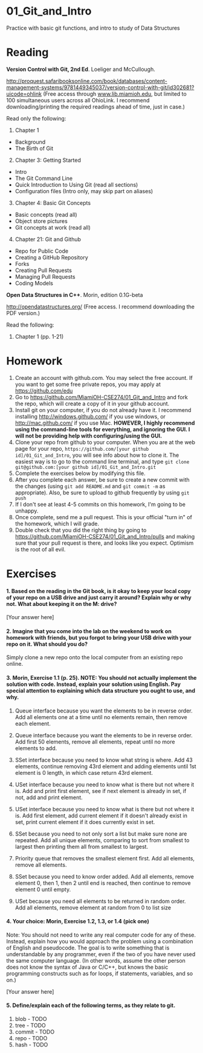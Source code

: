 01_Git_and_Intro
================

Practice with basic git functions, and intro to study of Data Structures

Reading
=======

**Version Control with Git, 2nd Ed**. Loeliger and McCullough. 

http://proquest.safaribooksonline.com/book/databases/content-management-systems/9781449345037/version-control-with-git/id302681?uicode=ohlink (Free access through www.lib.miamioh.edu, but limited to 100 simultaneous users across all OhioLink. I recommend downloading/printing the required readings ahead of time, just in case.)

Read only the following:

1. Chapter 1
  * Background
  * The Birth of Git
2. Chapter 3: Getting Started
  * Intro
  * The Git Command Line
  * Quick Introduction to Using Git (read all sections)
  * Configuration files (Intro only, may skip part on aliases)
3. Chapter 4: Basic Git Concepts
  * Basic concepts (read all)
  * Object store pictures
  * Git concepts at work (read all)
4. Chapter 21: Git and Github
  * Repo for Public Code
  * Creating a GitHub Repository
  * Forks
  * Creating Pull Requests
  * Managing Pull Requests
  * Coding Models

**Open Data Structures in C++**. Morin, edition 0.1G-beta

http://opendatastructures.org/ (Free access. I recommend downloading the PDF version.)

Read the following:

1. Chapter 1 (pp. 1-21)

Homework
========

1. Create an account with github.com. You may select the free account. If you want to get some free private repos, you may apply at https://github.com/edu
2. Go to https://github.com/MiamiOH-CSE274/01_Git_and_Intro and fork the repo, which will create a copy of it in your github account.
3. Install git on your computer, if you do not already have it. I recommend installing http://windows.github.com/ if you use windows, or http://mac.github.com/ if you use Mac. **HOWEVER, I highly recommend using the command-line tools for everything, and ignoring the GUI. I will not be providing help with configuring/using the GUI.**
4. Clone your repo from github to your computer. When you are at the web page for your repo, `https://github.com/[your github id]/01_Git_and_Intro`, you will see info about how to clone it. The easiest way is to go to the command line terminal, and type `git clone git@github.com:[your github id]/01_Git_and_Intro.git`
6. Complete the exercises below by modifying this file.
7. After you complete each answer, be sure to create a new commit with the changes (using `git add README.md` and `git commit -m` as appropriate). Also, be sure to upload to github frequently by using `git push`
8. If I don't see at least 4-5 commits on this homework, I'm going to be unhappy.
9. Once complete, send me a pull request. This is your official "turn in" of the homework, which I will grade.
10. Double check that you did the right thing by going to https://github.com/MiamiOH-CSE274/01_Git_and_Intro/pulls and making sure that your pull request is there, and looks like you expect. Optimism is the root of all evil.

Exercises
=========

#### 1. Based on the reading in the Git book, is it okay to keep your local copy of your repo on a USB drive and just carry it around? Explain why or why not. What about keeping it on the M: drive?

[Your answer here]

#### 2. Imagine that you come into the lab on the weekend to work on homework with friends, but you forgot to bring your USB drive with your repo on it. What should you do?

Simply clone a new repo onto the local computer from an existing repo online.

#### 3. Morin, Exercise 1.1 (p. 25). NOTE: You should not actually implement the solution with code. Instead, explain your solution using English. Pay special attention to explaining which data structure you ought to use, and why.

1. Queue interface because you want the elements to be in reverse order. Add all elements one at a time until no elements remain, then remove each element.

2. Queue interface because you want the elements to be in reverse order. Add first 50 elements, remove all elements, repeat until no more elements to add.

3. SSet interface because you need to know what string is where. Add 43 elements, continue removing 43rd element and adding elements until 1st element is 0 length, in which case return 43rd element.

4. USet interface because you need to know what is there but not where it is. Add and print first element, see if next element is already in set, if not, add and print element.

5. USet interface because you need to know what is there but not where it is. Add first element, add current element if it doesn't already exist in set, print current element if it does currently exist in set.

6. SSet because you need to not only sort a list but make sure none are repeated. Add all unique elements, comparing to sort from smallest to largest then printing them all from smallest to largest.

7. Priority queue that removes the smallest element first. Add all elements, remove all elements.

8. SSet because you need to know order added.  Add all elements, remove element 0, then 1, then 2 until end is reached, then continue to remove element 0 until empty.

9. USet because you need all elements to be returned in random order.  Add all elements, remove element at random from 0 to list size    


#### 4. Your choice: Morin, Exercise 1.2, 1.3, or 1.4 (pick one)

Note: You should not need to write any real computer code for any of these. Instead, explain how you would approach the problem using a combination of English and pseudocode. The goal is to write something that is understandable by any programmer, even if the two of you have never used the same computer language. (In other words, assume the other person does not know the syntax of Java or C/C++, but knows the basic programming constructs such as for loops, if statements, variables, and so on.)

[Your answer here]

#### 5. Define/explain each of the following terms, as they relate to git.

1. blob - TODO
2. tree - TODO
3. commit - TODO
4. repo - TODO
5. hash - TODO
